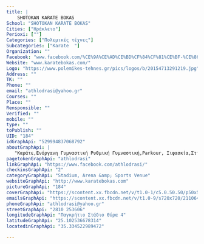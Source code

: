 ```yaml
---
title: |
    SHOTOKAN KARATE BOKAS
School: "SHOTOKAN KARATE BOKAS"
Cities: ["Ηράκλειο"]
Perioxi: [""]
Categories: ["Πολεμικές τέχνες"]
Subcategories: ["Karate  "]
Organization: ""
Facebook: "www.facebook.com/%CE%9A%CE%AD%CE%BD%CF%84%CF%81%CE%BF-%CE%86%CE%B8%CE%BB%CE%B7%CF%83%CE%B7%CF%82-%CE%97%CF%81%CE%B1%CE%BA%CE%BB%CE%B5%CE%AF%CE%BF%CF%85-%CE%91%CE%B8%CE%BB%CF%8C%CE%B4%CF%81%CE%B1%CF%83%CE%B7-Athlodrasi-529994837068792/?pnref=story"
Website: "www.karatebokas.com/"
Logo: "https://www.polemikes-tehnes.gr/pics/logos/b/20154713291219.jpg"
Address: ""
TK: ""
Phone: ""
email: "athlodrasi@yahoo.gr"
Courses: ""
Place: ""
Rensponsible: ""
Verified: ""
mobile: ""
type: ""
toPublish: ""
UID: "184"
idGraphApi: "529994837068792"
aboutGraphApi: | 
   "Καράτε,Ενόργανη Γυμναστική Ρυθμική Γυμναστική,Parkour, Ξιφασκία,Στίβος, Zumba Kids Cheerleaders,multi action sports Ειδική φυσική αγωγή "
pagetokenGraphApi: "athlodrasi"
linkGraphApi: "https://www.facebook.com/athlodrasi/"
checkinsGraphApi: "2"
categoryGraphApi: "Stadium, Arena &amp; Sports Venue"
websiteGraphApi: "http://www.karatebokas.com"
pictureGraphApi: "184"
coverGraphApi: "https://scontent.xx.fbcdn.net/v/t1.0-1/c5.0.50.50/p50x50/21034591_1419174958150771_2676638898379116995_n.jpg?oh=a0c29ef61c25c061cb16f87e5bb61bf4&amp;oe=5B4969A7"
emailsGraphApi: "https://scontent.xx.fbcdn.net/v/t1.0-9/s720x720/21106422_1422206974514236_3630239783879184850_n.png?oh=f3bf0322005d284cafb58c6f38dbc2a4&amp;oe=5B4DF024"
phoneGraphApi: "athlodrasi@yahoo.gr"
streetGraphApi: "2810 253606"
longitudeGraphApi: "Παγκρήτιο Στάδιο Θύρα 4"
latitudeGraphApi: "25.102536678314"
locatedinGraphApi: "35.334522989472"

---
```




